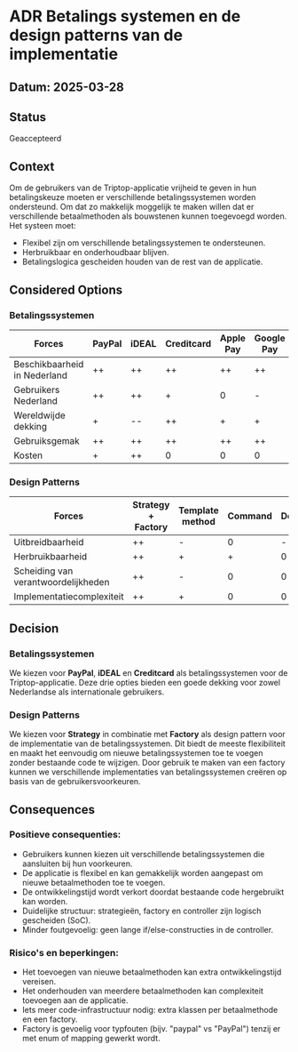 # ADR Betalings systemen en de design patterns van de implementatie
## Datum: 2025-03-28

## Status
Geaccepteerd

## Context
Om de gebruikers van de Triptop-applicatie vrijheid te geven in hun betalingskeuze moeten er verschillende betalingssystemen worden ondersteund. Om dat zo makkelijk moggelijk te maken willen dat er verschillende betaalmethoden als bouwstenen kunnen toegevoegd worden.
Het systeen moet:
- Flexibel zijn om verschillende betalingssystemen te ondersteunen.
- Herbruikbaar en onderhoudbaar blijven.
- Betalingslogica gescheiden houden van de rest van de applicatie.

## Considered Options
### Betalingssystemen
| Forces                       | PayPal | iDEAL | Creditcard | Apple Pay | Google Pay | Alipay |
|------------------------------|--------|-------|------------|-----------|------------|--------|
| Beschikbaarheid in Nederland | ++     | ++    | ++         | ++        | ++         | --     |
| Gebruikers Nederland         | ++     | ++    | +          | 0         | -          | --     |
| Wereldwijde dekking          | +      | --    | ++         | +         | +          | 0      |
| Gebruiksgemak                | ++     | ++    | ++         | ++        | ++         | -      |
| Kosten                       | +      | ++    | 0          | 0         | 0          | -      |

### Design Patterns
| Forces                              | Strategy + Factory | Template method | Command | Decorator | Abstract Factory |
|-------------------------------------|--------------------|-----------------|---------|-----------|------------------|
| Uitbreidbaarheid                    | ++                 | -               | 0       | -         | +                |
| Herbruikbaarheid                    | ++                 | +               | +       | 0         | +                |
| Scheiding van verantwoordelijkheden | ++                 | -               | 0       | 0         | +                |
| Implementatiecomplexiteit           | ++                 | +               | 0       | 0         | --               |


## Decision
### Betalingssystemen
We kiezen voor **PayPal**, **iDEAL** en **Creditcard** als betalingssystemen voor de Triptop-applicatie. Deze drie opties bieden een goede dekking voor zowel Nederlandse als internationale gebruikers.
### Design Patterns
We kiezen voor **Strategy** in combinatie met **Factory** als design pattern voor de implementatie van de betalingssystemen. Dit biedt de meeste flexibiliteit en maakt het eenvoudig om nieuwe betalingssystemen toe te voegen zonder bestaande code te wijzigen. Door gebruik te maken van een factory kunnen we verschillende implementaties van betalingssystemen creëren op basis van de gebruikersvoorkeuren.

## Consequences
### Positieve consequenties:
- Gebruikers kunnen kiezen uit verschillende betalingssystemen die aansluiten bij hun voorkeuren.
- De applicatie is flexibel en kan gemakkelijk worden aangepast om nieuwe betaalmethoden toe te voegen.
- De ontwikkelingstijd wordt verkort doordat bestaande code hergebruikt kan worden.
- Duidelijke structuur: strategieën, factory en controller zijn logisch gescheiden (SoC).
- Minder foutgevoelig: geen lange if/else-constructies in de controller.
### Risico's en beperkingen:
- Het toevoegen van nieuwe betaalmethoden kan extra ontwikkelingstijd vereisen.
- Het onderhouden van meerdere betaalmethoden kan complexiteit toevoegen aan de applicatie.
- Iets meer code-infrastructuur nodig: extra klassen per betaalmethode en een factory.
- Factory is gevoelig voor typfouten (bijv. "paypal" vs "PayPal") tenzij er met enum of mapping gewerkt wordt.



